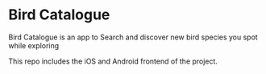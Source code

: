 # Bird Catalogue

Bird Catalogue is an app to Search and discover new bird species you spot while exploring

This repo includes the iOS and Android frontend of the project.

